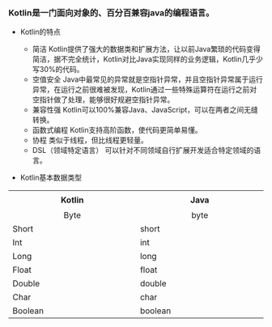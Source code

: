 ### Kotlin是一门面向对象的、百分百兼容java的编程语言。
* Kotlin的特点
    * 简洁 Kotlin提供了强大的数据类和扩展方法，让以前Java繁琐的代码变得简洁，据不完全统计，Kotlin对比Java实现同样的业务逻辑，Kotlin几乎少写30%的代码。
    * 空值安全 Java中最常见的异常就是空指针异常，并且空指针异常属于运行异常，在运行之前很难被发现，Kotlin通过一些特殊运算符在运行之前对空指针做了处理，能够很好规避空指针异常。
    * 兼容性强 Kotlin可以100%兼容Java、JavaScript，可以在两者之间无缝转换。
    * 函数式编程 Kotlin支持高阶函数，使代码更简单易懂。
    * 协程 类似于线程，但比线程更轻量。
    * DSL（领域特定语言） 可以针对不同领域自行扩展开发适合特定领域的语言。
    
* Kotlin基本数据类型
    
<table>
    <tr height=36>
        <th height=36 width=400>Kotlin</td>
        <th width=400>Java</td>
    </tr>
    <tr height=27 align=center>
        <td height=27>Byte</td>
        <td >byte</td>
    </tr>
    <tr height=27>
        <td height=27>Short</td>
        <td>short</td>
    </tr>
    <tr height=27>
        <td height=27>Int</td>
        <td>int</td>
    </tr>
    <tr height=27>
        <td height=27>Long</td>
        <td class=xl65>long</td>
    </tr>
    <tr height=27>
        <td height=27>Float</td>
        <td>float</td>
    </tr>
    <tr height=27>
        <td height=27>Double</td>
        <td>double</td>
    </tr>
    <tr height=27>
        <td height=27>Char</td>
        <td>char</td>
    </tr>
    <tr height=27>
        <td height=27>Boolean</td>
        <td>boolean</td>
    </tr>
</table>
